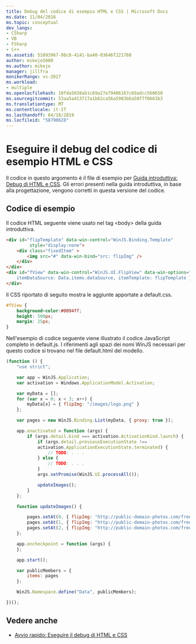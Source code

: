 ```yaml
---
title: Debug del codice di esempio HTML e CSS | Microsoft Docs
ms.date: 11/04/2016
ms.topic: conceptual
dev_langs:
- CSharp
- VB
- FSharp
- C++
ms.assetid: 51893967-98c8-4141-ba40-03646f221760
author: mikejo5000
ms.author: mikejo
manager: jillfra
monikerRange: vs-2017
ms.workload:
- multiple
ms.openlocfilehash: 10fda5038ab1c69a27e79406167c69adcc560658
ms.sourcegitcommit: 53aa5a413717a1b62ca56a5983b6a50f7f0663b3
ms.translationtype: MT
ms.contentlocale: it-IT
ms.lasthandoff: 04/18/2019
ms.locfileid: "58790628"
---
```

# <a name="debug-html-and-css-sample-code"></a>Eseguire il debug del codice di esempio HTML e CSS

Il codice in questo argomento è il file di esempio per [Guida introduttiva: Debug di HTML e CSS](../debugger/quickstart-debug-html-and-css.md). Gli errori presenti nella guida introduttiva, in base alla progettazione, vengono corretti in questa versione del codice.

## <a name="sample-code"></a>Codice di esempio
Il codice HTML seguente viene usato nel tag \<body> della guida introduttiva.

```html
<div id="flipTemplate" data-win-control="WinJS.Binding.Template"
         style="display:none">
    <div class="fixedItem" >
        <img src="#" data-win-bind="src: flipImg" />
    </div>
</div>
<div id="fView" data-win-control="WinJS.UI.FlipView" data-win-options="{
    itemDataSource: Data.items.dataSource, itemTemplate: flipTemplate }">
</div>
```

Il CSS riportato di seguito mostra le aggiunte apportate a default.css.

```css
#fView {
    background-color:#0094ff;
    height: 500px;
    margin: 25px;
}
```

Nell'esempio di codice seguente viene illustrato il codice JavaScript completo in default.js. I riferimenti agli spazi dei nomi WinJS necessari per questo codice si trovano nel file default.html del modello.

```javascript
(function () {
    "use strict";

    var app = WinJS.Application;
    var activation = Windows.ApplicationModel.Activation;

    var myData = [];
    for (var x = 0; x < 3; x++) {
        myData[x] = { flipImg: "/images/logo.png" }
    };

    var pages = new WinJS.Binding.List(myData, { proxy: true });

    app.onactivated = function (args) {
        if (args.detail.kind === activation.ActivationKind.launch) {
            if (args.detail.previousExecutionState !==
            activation.ApplicationExecutionState.terminated) {
                // TODO: . . .
            } else {
                // TODO: . . .
            }
            args.setPromise(WinJS.UI.processAll());

            updateImages();
        }
    };

    function updateImages() {

        pages.setAt(0, { flipImg: "http://public-domain-photos.com/free-stock-photos-1/flowers/cactus-76.jpg" });
        pages.setAt(1, { flipImg: "http://public-domain-photos.com/free-stock-photos-1/flowers/cactus-77.jpg" });
        pages.setAt(2, { flipImg: "http://public-domain-photos.com/free-stock-photos-1/flowers/cactus-78.jpg" });
    };

    app.oncheckpoint = function (args) {
    };

    app.start();

    var publicMembers = {
        items: pages
    };

    WinJS.Namespace.define("Data", publicMembers);

})();
```

## <a name="see-also"></a>Vedere anche
- [Avvio rapido: Eseguire il debug di HTML e CSS](../debugger/quickstart-debug-html-and-css.md)
